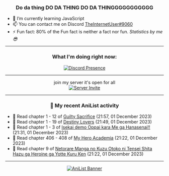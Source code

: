 <div align="center">

### Do da thing DO DA THING DO DA THINGGGGGGGGGGG
</div>

- 🌱 I’m currently learning JavaScript
- 📫 You can contact me on Discord [TheInternetUser#9060](https://discord.com/users/534117072796385300)
- ⚡ Fun fact: 80% of the Fun fact is neither a fact nor fun. _Statistics by me 😎_
<hr>

<div align="center">

### What I'm doing right now:
[![Discord Presence](https://lanyard.cnrad.dev/api/534117072796385300)](https://discord.com/users/534117072796385300)
<hr>

join my server it's open for all <br>
[![Server Invite](https://invidget.switchblade.xyz/bfYgVHxrSs)](https://discord.gg/bfYgVHxrSs)

<hr>
  
### 🌸 My recent AniList activity

</div>

<!-- ANILIST_ACTIVITY:start -->

-   📖 Read chapter 1 - 12 of [Guilty Sacrifice](https://anilist.co/manga/83749) (21:57, 01 December 2023)
-   📖 Read chapter 1 - 19 of [Destiny Lovers](https://anilist.co/manga/119932) (21:49, 01 December 2023)
-   📖 Read chapter 1 - 3 of [Isekai demo Oppai kara Me ga Hanasenai!!](https://anilist.co/manga/135531) (21:31, 01 December 2023)
-   📖 Read chapter 406 - 408 of [My Hero Academia](https://anilist.co/manga/85486) (21:22, 01 December 2023)
-   📖 Read chapter 9 of [Netorare Manga no Kuzu Otoko ni Tensei Shita Hazu ga Heroine ga Yotte Kuru Ken](https://anilist.co/manga/163733) (21:22, 01 December 2023)

<!-- ANILIST_ACTIVITY:end -->
<hr>

<div align="center">

[![AniList Banner](https://img.anili.st/User/929966)](https://anilist.co/user/TheInternetUser)

<!-- ![Profile views](https://gpvc.arturio.dev/TheInternetUse7) Since 2023-01-09 -->
<br>


</div>
